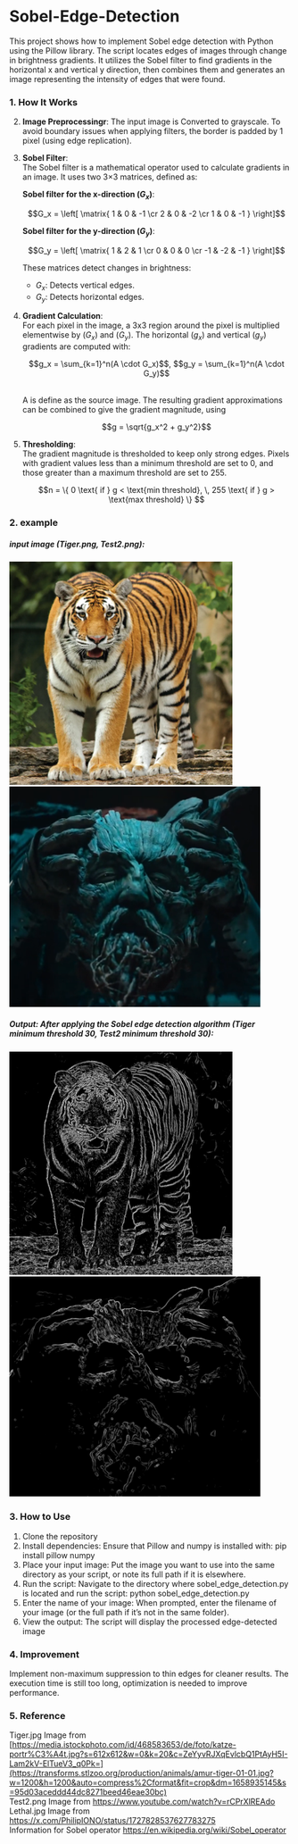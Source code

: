 # Sobel-Edge-Detection

This project shows how to implement Sobel edge detection with Python using the Pillow library. The script locates edges of images through change in brightness gradients. It utilizes the Sobel filter to find gradients in the horizontal x and vertical y direction, then combines them and generates an image representing the intensity of edges that were found.

### 1. How It Works

2. **Image Preprocessingr**:
   The input image is Converted to grayscale. To avoid boundary issues when applying filters, the border is padded by 1 pixel (using edge replication).

2. **Sobel Filter**:  
   The Sobel filter is a mathematical operator used to calculate gradients in an image. It uses two 3×3 matrices, defined as:

   **Sobel filter for the x-direction ($G_x$)**:
   
   <div align="center">  
   $$G_x = \left[ \matrix{ 1 & 0 & -1 \cr 2 & 0 & -2 \cr 1 & 0 & -1 } \right]$$  
   <div align="left"> 

   **Sobel filter for the y-direction ($G_y$)**:

   <div align="center">  
   $$G_y = \left[ \matrix{ 1 & 2 & 1 \cr 0 & 0 & 0 \cr -1 & -2 & -1 } \right]$$ 
   <div align="left"> 

   These matrices detect changes in brightness:  
   - $G_x$: Detects vertical edges.  
   - $G_y$: Detects horizontal edges.

3. **Gradient Calculation**:   
   For each pixel in the image, a 3x3 region around the pixel is multiplied elementwise by ($G_x$)​ and ($G_y$).
   The horizontal ($g_x$) and vertical ($g_y$) gradients are computed with:
   
   <div align="center">  
   $$g_x = \sum_{k=1}^n(A \cdot G_x)$$,   $$g_y = \sum_{k=1}^n(A \cdot G_y)$$    
   <div align="left">  
   <br>
      
   A is define as the source image. The resulting gradient approximations can be combined to give the gradient magnitude, using   

   <div align="center">  
   $$g = \sqrt{g_x^2 + g_y^2}$$   
   <div align="left">   

4. **Thresholding**:   
   The gradient magnitude is thresholded to keep only strong edges. Pixels with gradient values less than a minimum threshold are set to 0, and those greater than a maximum threshold are set to 255.

   <div align="center">
   $$n = \{ 0 \text{ if } g < \text{min threshold}, \, 255 \text{ if } g > \text{max threshold} \} $$
   <div align="left"> 
   
### 2. example
##### input image (Tiger.png, Test2.png):
<p align="left">
  <img src="example_Images/Tiger.png" width="400" />
  <img src="example_Images/Test2.png" width="450" />
</p>

##### Output: After applying the Sobel edge detection algorithm (Tiger minimum threshold 30, Test2 minimum threshold 30):
<p align="left">
  <img src="example_Images/Tiger_sobel_min_threshold30.PNG" width="400" />
  <img src="example_Images/Test2_sobel_min_threshold30.PNG" width="450" />
</p>

### 3. How to Use
1. Clone the repository
2. Install dependencies: Ensure that Pillow and numpy is installed with:    pip install pillow numpy
3. Place your input image: Put the image you want to use into the same directory as your script, or note its full path if it is elsewhere.
4. Run the script: Navigate to the directory where sobel_edge_detection.py is located and run the script:   python sobel_edge_detection.py
5. Enter the name of your image: When prompted, enter the filename of your image (or the full path if it’s not in the same folder).
6. View the output: The script will display the processed edge-detected image

### 4. Improvement
Implement non-maximum suppression to thin edges for cleaner results.
The execution time is still too long, optimization is needed to improve performance.


### 5. Reference
Tiger.jpg Image from [https://media.istockphoto.com/id/468583653/de/foto/katze-portr%C3%A4t.jpg?s=612x612&w=0&k=20&c=ZeYyvRJXqEvlcbQ1PtAyH5I-Lam2kV-ElTueV3_q0Pk=](https://transforms.stlzoo.org/production/animals/amur-tiger-01-01.jpg?w=1200&h=1200&auto=compress%2Cformat&fit=crop&dm=1658935145&s=95d03aceddd44dc8271beed46eae30bc)   
Test2.png Image from https://www.youtube.com/watch?v=rCPrXlREAdo   
Lethal.jpg Image from https://x.com/PhilipIONO/status/1727828537627783275   
Information for Sobel operator https://en.wikipedia.org/wiki/Sobel_operator
